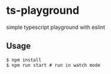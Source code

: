 # ts-playground

simple typescript playground with eslint

## Usage
```shell
$ npm install
$ npm run start # run in watch mode
```
